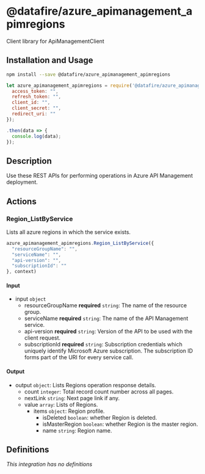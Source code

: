 # @datafire/azure_apimanagement_apimregions

Client library for ApiManagementClient

## Installation and Usage
```bash
npm install --save @datafire/azure_apimanagement_apimregions
```
```js
let azure_apimanagement_apimregions = require('@datafire/azure_apimanagement_apimregions').create({
  access_token: "",
  refresh_token: "",
  client_id: "",
  client_secret: "",
  redirect_uri: ""
});

.then(data => {
  console.log(data);
});
```

## Description

Use these REST APIs for performing operations in Azure API Management deployment.

## Actions

### Region_ListByService
Lists all azure regions in which the service exists.


```js
azure_apimanagement_apimregions.Region_ListByService({
  "resourceGroupName": "",
  "serviceName": "",
  "api-version": "",
  "subscriptionId": ""
}, context)
```

#### Input
* input `object`
  * resourceGroupName **required** `string`: The name of the resource group.
  * serviceName **required** `string`: The name of the API Management service.
  * api-version **required** `string`: Version of the API to be used with the client request.
  * subscriptionId **required** `string`: Subscription credentials which uniquely identify Microsoft Azure subscription. The subscription ID forms part of the URI for every service call.

#### Output
* output `object`: Lists Regions operation response details.
  * count `integer`: Total record count number across all pages.
  * nextLink `string`: Next page link if any.
  * value `array`: Lists of Regions.
    * items `object`: Region profile.
      * isDeleted `boolean`: whether Region is deleted.
      * isMasterRegion `boolean`: whether Region is the master region.
      * name `string`: Region name.



## Definitions

*This integration has no definitions*
